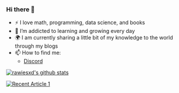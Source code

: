 ### Hi there 👋

- :zap: I love math, programming, data science, and books
- 🌱 I’m addicted to learning and growing every day
- :earth_africa: I am currently sharing a little bit of my knowledge to the world through my blogs
- 📫 How to find me: 
  - [Discord](https://discord.gg/CYuxDnXrZM)

[![rawiesxd's github stats](https://github-readme-stats.vercel.app/api?username=rawiesxd&count_private=true&show_icons=true&theme=radical&hide_rank=false)](https://github.com/anuraghazra/github-readme-stats)

<a target="_blank" href="https://github-readme-medium-recent-article.vercel.app/medium/@rawiesxd/1"><img src="https://github-readme-medium-recent-article.vercel.app/medium/@rawiesxd/1" alt="Recent Article 1">
